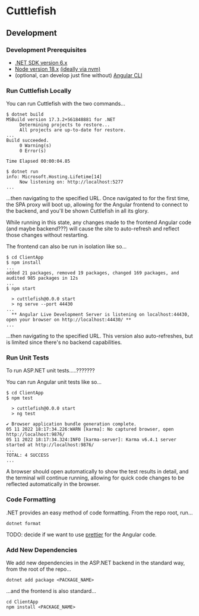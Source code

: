 # Cuttlefish

## Development

### Development Prerequisites

- [.NET SDK version 6.x](https://dotnet.microsoft.com/en-us/download)
- [Node version 18.x](https://nodejs.org/en/download/) [(ideally via nvm)](https://github.com/nvm-sh/nvm)
- (optional, can develop just fine without) [Angular CLI](https://angular.io/cli)

### Run Cuttlefish Locally

You can run Cuttlefish with the two commands...

```shell
$ dotnet build
MSBuild version 17.3.2+561848881 for .NET
     Determining projects to restore...
     All projects are up-to-date for restore.
...
Build succeeded.
     0 Warning(s)
     0 Error(s)

Time Elapsed 00:00:04.85

$ dotnet run
info: Microsoft.Hosting.Lifetime[14]
     Now listening on: http://localhost:5277
...
```

...then navigating to the specified URL. Once navigated to for the first time, the SPA proxy will boot up, allowing for the Angular frontend to connect to the backend, and you'll be shown Cuttlefish in all its glory.

While running in this state, any changes made to the frontend Angular code (and maybe backend???) will cause the site to auto-refresh and reflect those changes without restarting.

The frontend can also be run in isolation like so...

```shell
$ cd ClientApp
$ npm install
...
added 21 packages, removed 19 packages, changed 169 packages, and audited 985 packages in 12s
...
$ npm start

  > cuttlefish@0.0.0 start
  > ng serve --port 44430
...
  ** Angular Live Development Server is listening on localhost:44430, open your browser on http://localhost:44430/ **
...
```

...then navigating to the specified URL. This version also auto-refreshes, but is limited since there's no backend capabilities.

### Run Unit Tests

To run ASP.NET unit tests.....???????

You can run Angular unit tests like so...

```shell
$ cd ClientApp
$ npm test

  > cuttlefish@0.0.0 start
  > ng test

✔ Browser application bundle generation complete.
05 11 2022 18:17:34.226:WARN [karma]: No captured browser, open http://localhost:9876/
05 11 2022 18:17:34.324:INFO [karma-server]: Karma v6.4.1 server started at http://localhost:9876/
...
TOTAL: 4 SUCCESS
...
```

A browser should open automatically to show the test results in detail, and the terminal will continue running, allowing for quick code changes to be reflected automatically in the browser.

### Code Formatting

.NET provides an easy method of code formatting. From the repo root, run...

```shell
dotnet format
```

TODO: decide if we want to use [prettier](https://prettier.io/) for the Angular code.

### Add New Dependencies

We add new dependencies in the ASP.NET backend in the standard way, from the root of the repo...

```shell
dotnet add package <PACKAGE_NAME>
```

...and the frontend is also standard...

```shell
cd ClientApp
npm install <PACKAGE_NAME>
```
